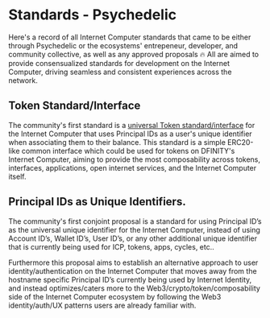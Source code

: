# Standards - Psychedelic

Here's a record of all Internet Computer standards that came to be either through Psychedelic  or the ecosystems' entrepeneur, developer, and community collective, as well as any approved proposals 🔥 All are aimed to provide consensualized standards for development on the Internet Computer, driving seamless and consistent experiences across the network.

## Token Standard/Interface

The community's first standard is a [universal Token standard/interface](https://github.com/Psychedelic-DAO/standards/tree/main/standards/token-standard) for the Internet Computer that uses Principal IDs as a user's unique identifier when associating them to their balance. This standard is a simple ERC20-like common interface which could be used for tokens on DFINITY's Internet Computer, aiming to provide the most composability across tokens, interfaces, applications, open internet services, and the Internet Computer itself.

## Principal IDs as Unique Identifiers.

The community's first conjoint proposal is a standard for using Principal ID’s as the universal unique identifier for the Internet Computer, instead of using Account ID’s, Wallet ID’s, User ID’s, or any other additional unique identifier that is currently being used for ICP, tokens, apps, cycles, etc.. 

Furthermore this proposal aims to establish an alternative approach to user identity/authentication on the Internet Computer that moves away from the hostname specific Principal ID’s currently being used by Internet Identity, and instead optimizes/caters more to the Web3/crypto/token/composability side of the Internet Computer ecosystem by following the Web3 identity/auth/UX patterns users are already familiar with. 
